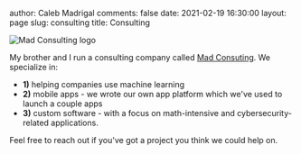author: Caleb Madrigal
comments: false
date: 2021-02-19 16:30:00
layout: page
slug: consulting
title: Consulting

![Mad Consulting logo](/images/madconsulting_logo1.png)

My brother and I run a consulting company called [Mad Consuting](https://madconsulting.ai). We specialize in:

* **1)** helping companies use machine learning
* **2)** mobile apps - we wrote our own app platform which we've used to launch a couple apps
* **3)** custom software - with a focus on math-intensive and cybersecurity-related applications.

Feel free to reach out if you've got a project you think we could help on.


